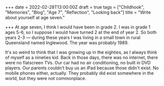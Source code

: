+++
date = 2022-02-28T13:00:00Z
draft = true
tags = ["Childhook", "Memories", "Blog", "Age 7", "Reflection", "Looking back"]
title = "Write about yourself at age seven."

+++
At age seven, I think I would have been in grade 2. I was in grade 1 ages 5-6, so I suppose I would have turned 2 at the end of year 2. So both years 2-3 — during these years I was living in a small town in rural Queensland named Inglewood. The year was probably 1989.

<!--more-->

It's so weird to think that I was growing up in the eighties, as I always think of myself as a nineties kid. Back in those days, there was no internet, there were no flatscreen TVs. Our car had no air conditioning, no built in DVD players. Our parents couldn't buy us an iPad because those didn't exist. No mobile phones either, actually. They probably did exist somewhere in the world, but they were not commonplace. 